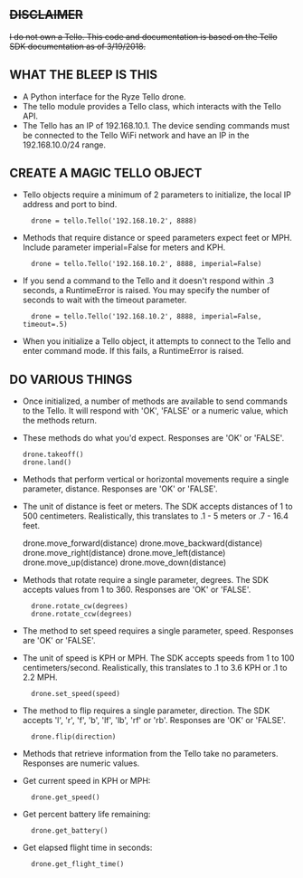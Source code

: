 
## ~~DISCLAIMER~~

~~I do not own a Tello. This code and documentation is based on the Tello SDK
documentation as of 3/19/2018.~~

## WHAT THE BLEEP IS THIS

- A Python interface for the Ryze Tello drone.
- The tello module provides a Tello class, which interacts with the Tello API.
- The Tello has an IP of 192.168.10.1. The device sending commands must be
connected to the Tello WiFi network and have an IP in the 192.168.10.0/24
range.

## CREATE A MAGIC TELLO OBJECT

- Tello objects require a minimum of 2 parameters to initialize, the local IP
address and port to bind.
    
        drone = tello.Tello('192.168.10.2', 8888)

- Methods that require distance or speed parameters expect feet or MPH. Include
parameter imperial=False for meters and KPH.

        drone = tello.Tello('192.168.10.2', 8888, imperial=False)

- If you send a command to the Tello and it doesn't respond within .3 seconds, a
RuntimeError is raised. You may specify the number of seconds to wait with the
timeout parameter.

        drone = tello.Tello('192.168.10.2', 8888, imperial=False, timeout=.5)

- When you initialize a Tello object, it attempts to connect to the Tello and
enter command mode. If this fails, a RuntimeError is raised.

## DO VARIOUS THINGS

- Once initialized, a number of methods are available to send commands to the
Tello. It will respond with 'OK', 'FALSE' or a numeric value, which the methods
return.

- These methods do what you'd expect. Responses are 'OK' or 'FALSE'.

      drone.takeoff()
      drone.land()

- Methods that perform vertical or horizontal movements require a single
parameter, distance. Responses are 'OK' or 'FALSE'.

- The unit of distance is feet or meters. The SDK accepts distances of 1 to 500
centimeters. Realistically, this translates to .1 - 5 meters or .7 - 16.4 feet.

    drone.move_forward(distance)
    drone.move_backward(distance)
    drone.move_right(distance)
    drone.move_left(distance)
    drone.move_up(distance)
    drone.move_down(distance)

- Methods that rotate require a single parameter, degrees. The SDK accepts values
from 1 to 360. Responses are 'OK' or 'FALSE'.

        drone.rotate_cw(degrees)
        drone.rotate_ccw(degrees)

- The method to set speed requires a single parameter, speed. Responses are 'OK'
or 'FALSE'.

- The unit of speed is KPH or MPH. The SDK accepts speeds from 1 to 100
centimeters/second. Realistically, this translates to .1 to 3.6 KPH or .1 to 
2.2 MPH.

        drone.set_speed(speed)

- The method to flip requires a single parameter, direction. The SDK accepts 'l',
'r', 'f', 'b', 'lf', 'lb', 'rf' or 'rb'. Responses are 'OK' or 'FALSE'.

        drone.flip(direction)

- Methods that retrieve information from the Tello take no parameters. Responses
are numeric values.

- Get current speed in KPH or MPH:

        drone.get_speed()

- Get percent battery life remaining:

        drone.get_battery()

- Get elapsed flight time in seconds:

        drone.get_flight_time()
